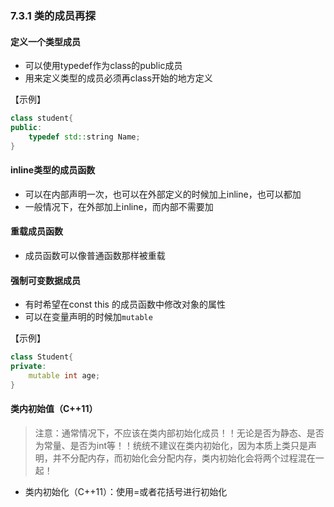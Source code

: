 ### 7.3.1 类的成员再探

#### 定义一个类型成员

* 可以使用typedef作为class的public成员
* 用来定义类型的成员必须再class开始的地方定义

【示例】

```C++
class student{
public:
    typedef std::string Name;
}
```

#### inline类型的成员函数

* 可以在内部声明一次，也可以在外部定义的时候加上inline，也可以都加
* 一般情况下，在外部加上inline，而内部不需要加

#### 重载成员函数

* 成员函数可以像普通函数那样被重载

#### 强制可变数据成员

* 有时希望在const this 的成员函数中修改对象的属性
* 可以在变量声明的时候加`mutable`

【示例】

```C++
class Student{
private:
    mutable int age;
}
```

#### 类内初始值（C++11）

> 注意：通常情况下，不应该在类内部初始化成员！！无论是否为静态、是否为常量、是否为int等！！统统不建议在类内初始化，因为本质上类只是声明，并不分配内存，而初始化会分配内存，类内初始化会将两个过程混在一起！

* 类内初始化（C++11）：使用=或者花括号进行初始化


